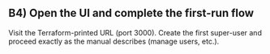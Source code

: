 ## B4) Open the UI and complete the first-run flow

Visit the Terraform-printed URL (port 3000). Create the first super-user and proceed exactly as the manual describes (manage users, etc.).
